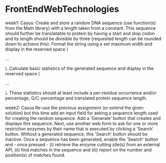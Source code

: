 # FrontEndWebTechnologies

week1:
Casus: 
Create and store a random DNA sequence (use function(s) from the Math library) with a length taken from a constant. This sequence should further be translatable to protein by having a start and stop codon and its length should be divisible by three (requested length can be rounded down to achieve this). Format the string using a set maximum width and display in the reserved space (<p id="sequence">...</p>). Calculate basic statistics of the generated sequence and display in the reserved space (<p id="sequence">...</p>). These statistics should at least include a per-residue occurrence and/or percentage, G/C-percentage and translated protein sequence length.

week2:
Casus
Re-use the previous assignment (or extend the given solution) but this time add an input field for asking a sequence length used for creating the random sequence. Add a 'Generate' button that creates and displays this sequence. Next, use another web form to ask for one or more restriction enzymes by their name that is executed by clicking a 'Search' button. Without a generated sequence, this 'Search' button should be inactive. Once a sequence has been generated, enable the 'Search' button and - once pressed - (i) retrieve the enzyme cutting site(s) from an external API, (ii) find matches in the sequence and (iii) report on the number and position(s) of matches found.